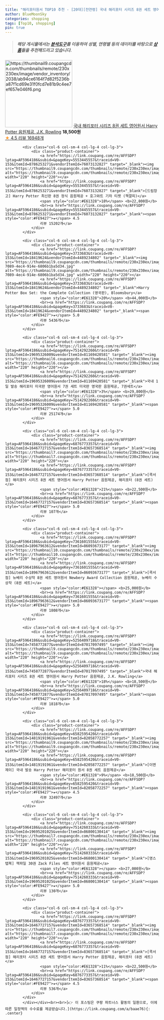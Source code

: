 ```yaml
---
title: "해리포터원서 TOP10 추천 - [20대][전연령] 국내 해리포터 시리즈 8권 세트 영어원서 Harry Potter 음원제공, J.K. Rowling"
author: BlueMoonSky
categories: shopping
tags: [Top10, shopping]
pin: true
---
```


> ##### 해당 게시물에서는 [**분석도구**](https://itemscout.io/)를 이용하여 **성별**, **연령별** 등의 데이터를 바탕으로 [**상품**](https://link.coupang.com/a/baae76)들을 추천해드리고 있습니다.
<div class="container"><div class="row">
            <div class="col-6 col-sm-4 col-lg-4 col-lg-3">
                <div class="product-container">
                    <a href="https://link.coupang.com/re/AFFSDP?lptag=AF5964186&subid=&pageKey=5256409718&traceid=V0-153&itemId=7458772877&vendorItemId=87017097495" target="_blank"><img src="https://thumbnail9.coupangcdn.com/thumbnails/remote/230x230ex/image/vendor_inventory/2038/ab94ce6164f7d82f5236ba87f1cd69e31f0fcd7e81b9c4ee7ef657e046f6.png" alt="https://thumbnail9.coupangcdn.com/thumbnails/remote/230x230ex/image/vendor_inventory/2038/ab94ce6164f7d82f5236ba87f1cd69e31f0fcd7e81b9c4ee7ef657e046f6.png" width="220" height="220"></a>
                    <a href="https://link.coupang.com/re/AFFSDP?lptag=AF5964186&subid=&pageKey=5256409718&traceid=V0-153&itemId=7458772877&vendorItemId=87017097495" target="_blank">국내 해리포터 시리즈 8권 세트 영어원서 Harry Potter 음원제공, J.K. Rowling</a>
                    <span style="color:#E61328"></span> <b>18,500원</b>
                    <br><a href="https://link.coupang.com/re/AFFSDP?lptag=AF5964186&subid=&pageKey=5256409718&traceid=V0-153&itemId=7458772877&vendorItemId=87017097495" target="_blank"><span style="color:#FE9427">★</span> 4.5
                    리뷰 16948개</a>
                </div>
            </div>
            
            <div class="col-6 col-sm-4 col-lg-4 col-lg-3">
                <div class="product-container">
                    <a href="https://link.coupang.com/re/AFFSDP?lptag=AF5964186&subid=&pageKey=5553445557&traceid=V0-153&itemId=8786253271&vendorItemId=76073132827" target="_blank"><img src="https://thumbnail9.coupangcdn.com/thumbnails/remote/230x230ex/image/vendor_inventory/8e2e/e9d689d53daedaa28668159775bbb6b46724d66f772533cd56e396ee3f35.jpg" alt="https://thumbnail9.coupangcdn.com/thumbnails/remote/230x230ex/image/vendor_inventory/8e2e/e9d689d53daedaa28668159775bbb6b46724d66f772533cd56e396ee3f35.jpg" width="220" height="220"></a>
                    <a href="https://link.coupang.com/re/AFFSDP?lptag=AF5964186&subid=&pageKey=5553445557&traceid=V0-153&itemId=8786253271&vendorItemId=76073132827" target="_blank">[드림창고] Harry Potter 최신판 8권 정식 음원제공 + 호그와트 기차 티켓 (책깔피)</a>
                    <span style="color:#E61328">18%</span> <b>22,800원</b>
                    <br><a href="https://link.coupang.com/re/AFFSDP?lptag=AF5964186&subid=&pageKey=5553445557&traceid=V0-153&itemId=8786253271&vendorItemId=76073132827" target="_blank"><span style="color:#FE9427">★</span> 4.5
                    리뷰 15202개</a>
                </div>
            </div>
            
            <div class="col-6 col-sm-4 col-lg-4 col-lg-3">
                <div class="product-container">
                    <a href="https://link.coupang.com/re/AFFSDP?lptag=AF5964186&subid=&pageKey=3733683&traceid=V0-153&itemId=18419624&vendorItemId=4489234802" target="_blank"><img src="https://thumbnail9.coupangcdn.com/thumbnails/remote/230x230ex/image/retail/images/2019/03/12/15/7/34bafe02-7089-4ec4-914e-6806b1ba5d34.jpg" alt="https://thumbnail9.coupangcdn.com/thumbnails/remote/230x230ex/image/retail/images/2019/03/12/15/7/34bafe02-7089-4ec4-914e-6806b1ba5d34.jpg" width="220" height="220"></a>
                    <a href="https://link.coupang.com/re/AFFSDP?lptag=AF5964186&subid=&pageKey=3733683&traceid=V0-153&itemId=18419624&vendorItemId=4489234802" target="_blank">Harry Potter Box Set: the Complete Collection (영국판), Bloomsbury</a>
                    <span style="color:#E61328">20%</span> <b>44,000원</b>
                    <br><a href="https://link.coupang.com/re/AFFSDP?lptag=AF5964186&subid=&pageKey=3733683&traceid=V0-153&itemId=18419624&vendorItemId=4489234802" target="_blank"><span style="color:#FE9427">★</span> 5.0
                    리뷰 5436개</a>
                </div>
            </div>
            
            <div class="col-6 col-sm-4 col-lg-4 col-lg-3">
                <div class="product-container">
                    <a href="https://link.coupang.com/re/AFFSDP?lptag=AF5964186&subid=&pageKey=7514292260&traceid=V0-153&itemId=19695326009&vendorItemId=81169420581" target="_blank"><img src="https://thumbnail6.coupangcdn.com/thumbnails/remote/230x230ex/image/vendor_inventory/15a0/f8bc9c765de7857523a3d2f81484d7dcaa458506321e4794fd69cc432d1b.png" alt="https://thumbnail6.coupangcdn.com/thumbnails/remote/230x230ex/image/vendor_inventory/15a0/f8bc9c765de7857523a3d2f81484d7dcaa458506321e4794fd69cc432d1b.png" width="220" height="220"></a>
                    <a href="https://link.coupang.com/re/AFFSDP?lptag=AF5964186&subid=&pageKey=7514292260&traceid=V0-153&itemId=19695326009&vendorItemId=81169420581" target="_blank">국내 1일 발송 해리포터 미국판 영어원서 7권 세트 미국판 영국판 음원제공, 7권세트</a>
                    <span style="color:#E61328">3%</span> <b>29,800원</b>
                    <br><a href="https://link.coupang.com/re/AFFSDP?lptag=AF5964186&subid=&pageKey=7514292260&traceid=V0-153&itemId=19695326009&vendorItemId=81169420581" target="_blank"><span style="color:#FE9427">★</span> 5.0
                    리뷰 25174개</a>
                </div>
            </div>
            
            <div class="col-6 col-sm-4 col-lg-4 col-lg-3">
                <div class="product-container">
                    <a href="https://link.coupang.com/re/AFFSDP?lptag=AF5964186&subid=&pageKey=6876773357&traceid=V0-153&itemId=16467727157&vendorItemId=83657368514" target="_blank"><img src="https://thumbnail7.coupangcdn.com/thumbnails/remote/230x230ex/image/vendor_inventory/9010/c837a60cf1a0578ad8fb42b07a78f890840cbf13b298f79c148db326a230.png" alt="https://thumbnail7.coupangcdn.com/thumbnails/remote/230x230ex/image/vendor_inventory/9010/c837a60cf1a0578ad8fb42b07a78f890840cbf13b298f79c148db326a230.png" width="220" height="220"></a>
                    <a href="https://link.coupang.com/re/AFFSDP?lptag=AF5964186&subid=&pageKey=6876773357&traceid=V0-153&itemId=16467727157&vendorItemId=83657368514" target="_blank">[콕서점] 해리포터 시리즈 8권 세트 영어원서 Harry Potter 음원제공, 해리포터 (8권 세트)</a>
                    <span style="color:#E61328">21%</span> <b>22,500원</b>
                    <br><a href="https://link.coupang.com/re/AFFSDP?lptag=AF5964186&subid=&pageKey=6876773357&traceid=V0-153&itemId=16467727157&vendorItemId=83657368514" target="_blank"><span style="color:#FE9427">★</span> 5.0
                    리뷰 107개</a>
                </div>
            </div>
            
            <div class="col-6 col-sm-4 col-lg-4 col-lg-3">
                <div class="product-container">
                    <a href="https://link.coupang.com/re/AFFSDP?lptag=AF5964186&subid=&pageKey=7361601555&traceid=V0-153&itemId=18967963612&vendorItemId=86093673177" target="_blank"><img src="https://thumbnail10.coupangcdn.com/thumbnails/remote/230x230ex/image/vendor_inventory/6bd8/acbb218253f9cbafa444c93532dcf3f64730f988d7352df5cbff9d721b00.jpg" alt="https://thumbnail10.coupangcdn.com/thumbnails/remote/230x230ex/image/vendor_inventory/6bd8/acbb218253f9cbafa444c93532dcf3f64730f988d7352df5cbff9d721b00.jpg" width="220" height="220"></a>
                    <a href="https://link.coupang.com/re/AFFSDP?lptag=AF5964186&subid=&pageKey=7361601555&traceid=V0-153&itemId=18967963612&vendorItemId=86093673177" target="_blank">[콕서점] 뉴베리 수상작 8권 세트 영어원서 Newbery Award Collection 음원제공, 뉴베리 수상작 (8권 세트)</a>
                    <span style="color:#E61328"></span> <b>25,000원</b>
                    <br><a href="https://link.coupang.com/re/AFFSDP?lptag=AF5964186&subid=&pageKey=7361601555&traceid=V0-153&itemId=18967963612&vendorItemId=86093673177" target="_blank"><span style="color:#FE9427">★</span> 5.0
                    리뷰 1808개</a>
                </div>
            </div>
            
            <div class="col-6 col-sm-4 col-lg-4 col-lg-3">
                <div class="product-container">
                    <a href="https://link.coupang.com/re/AFFSDP?lptag=AF5964186&subid=&pageKey=5256409718&traceid=V0-153&itemId=7458772877&vendorItemId=87017097495" target="_blank"><img src="https://thumbnail9.coupangcdn.com/thumbnails/remote/230x230ex/image/vendor_inventory/2038/ab94ce6164f7d82f5236ba87f1cd69e31f0fcd7e81b9c4ee7ef657e046f6.png" alt="https://thumbnail9.coupangcdn.com/thumbnails/remote/230x230ex/image/vendor_inventory/2038/ab94ce6164f7d82f5236ba87f1cd69e31f0fcd7e81b9c4ee7ef657e046f6.png" width="220" height="220"></a>
                    <a href="https://link.coupang.com/re/AFFSDP?lptag=AF5964186&subid=&pageKey=5256409718&traceid=V0-153&itemId=7458772877&vendorItemId=87017097495" target="_blank">국내 해리포터 시리즈 8권 세트 영어원서 Harry Potter 음원제공, J.K. Rowling</a>
                    <span style="color:#E61328">18%</span> <b>18,500원</b>
                    <br><a href="https://link.coupang.com/re/AFFSDP?lptag=AF5964186&subid=&pageKey=5256409718&traceid=V0-153&itemId=7458772877&vendorItemId=87017097495" target="_blank"><span style="color:#FE9427">★</span> 5.0
                    리뷰 1818개</a>
                </div>
            </div>
            
            <div class="col-6 col-sm-4 col-lg-4 col-lg-3">
                <div class="product-container">
                    <a href="https://link.coupang.com/re/AFFSDP?lptag=AF5964186&subid=&pageKey=6582595420&traceid=V0-153&itemId=14819191961&vendorItemId=82058772257" target="_blank"><img src="https://thumbnail9.coupangcdn.com/thumbnails/remote/230x230ex/image/vendor_inventory/2038/ab94ce6164f7d82f5236ba87f1cd69e31f0fcd7e81b9c4ee7ef657e046f6.png" alt="https://thumbnail9.coupangcdn.com/thumbnails/remote/230x230ex/image/vendor_inventory/2038/ab94ce6164f7d82f5236ba87f1cd69e31f0fcd7e81b9c4ee7ef657e046f6.png" width="220" height="220"></a>
                    <a href="https://link.coupang.com/re/AFFSDP?lptag=AF5964186&subid=&pageKey=6582595420&traceid=V0-153&itemId=14819191961&vendorItemId=82058772257" target="_blank">[이엔제이] 국내 발송 Harry Potter 해리포터 원서 8권 세트 음원제공</a>
                    <span style="color:#E61328">9%</span> <b>18,500원</b>
                    <br><a href="https://link.coupang.com/re/AFFSDP?lptag=AF5964186&subid=&pageKey=6582595420&traceid=V0-153&itemId=14819191961&vendorItemId=82058772257" target="_blank"><span style="color:#FE9427">★</span> 4.5
                    리뷰 32497개</a>
                </div>
            </div>
            
            <div class="col-6 col-sm-4 col-lg-4 col-lg-3">
                <div class="product-container">
                    <a href="https://link.coupang.com/re/AFFSDP?lptag=AF5964186&subid=&pageKey=7514260333&traceid=V0-153&itemId=19695201025&vendorItemId=86800130414" target="_blank"><img src="https://thumbnail7.coupangcdn.com/thumbnails/remote/230x230ex/image/vendor_inventory/8c2e/07e966ade8dae89d41ab8a75ea8726e93d85f5e7f0bf6aaa0bcc9dda7b4a.jpg" alt="https://thumbnail7.coupangcdn.com/thumbnails/remote/230x230ex/image/vendor_inventory/8c2e/07e966ade8dae89d41ab8a75ea8726e93d85f5e7f0bf6aaa0bcc9dda7b4a.jpg" width="220" height="220"></a>
                    <a href="https://link.coupang.com/re/AFFSDP?lptag=AF5964186&subid=&pageKey=7514260333&traceid=V0-153&itemId=19695201025&vendorItemId=86800130414" target="_blank">[영스텝북] 잭파일 30권 Zack Files 세트 영어원서 음원제공</a>
                    <span style="color:#E61328"></span> <b>27,000원</b>
                    <br><a href="https://link.coupang.com/re/AFFSDP?lptag=AF5964186&subid=&pageKey=7514260333&traceid=V0-153&itemId=19695201025&vendorItemId=86800130414" target="_blank"><span style="color:#FE9427">★</span> 5.0
                    리뷰 130개</a>
                </div>
            </div>
            
            <div class="col-6 col-sm-4 col-lg-4 col-lg-3">
                <div class="product-container">
                    <a href="https://link.coupang.com/re/AFFSDP?lptag=AF5964186&subid=&pageKey=6876773357&traceid=V0-153&itemId=16467727157&vendorItemId=83657368514" target="_blank"><img src="https://thumbnail7.coupangcdn.com/thumbnails/remote/230x230ex/image/vendor_inventory/9010/c837a60cf1a0578ad8fb42b07a78f890840cbf13b298f79c148db326a230.png" alt="https://thumbnail7.coupangcdn.com/thumbnails/remote/230x230ex/image/vendor_inventory/9010/c837a60cf1a0578ad8fb42b07a78f890840cbf13b298f79c148db326a230.png" width="220" height="220"></a>
                    <a href="https://link.coupang.com/re/AFFSDP?lptag=AF5964186&subid=&pageKey=6876773357&traceid=V0-153&itemId=16467727157&vendorItemId=83657368514" target="_blank">[콕서점] 해리포터 시리즈 8권 세트 영어원서 Harry Potter 음원제공, 해리포터 (8권 세트)</a>
                    <span style="color:#E61328">11%</span> <b>22,500원</b>
                    <br><a href="https://link.coupang.com/re/AFFSDP?lptag=AF5964186&subid=&pageKey=6876773357&traceid=V0-153&itemId=16467727157&vendorItemId=83657368514" target="_blank"><span style="color:#FE9427">★</span> 4.5
                    리뷰 536개</a>
                </div>
            </div>
            </div></div><br><br>[👉 이 포스팅은 쿠팡 파트너스 활동의 일환으로, 이에 따른 일정액의 수수료를 제공받습니다.](https://link.coupang.com/a/baae76){: .center}